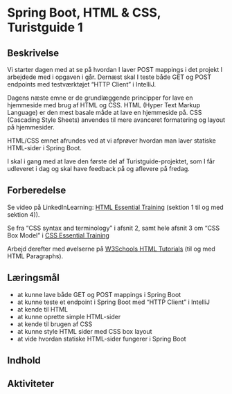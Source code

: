 # Spring Boot, HTML & CSS, Turistguide 1

## Beskrivelse

Vi starter dagen med at se på hvordan I laver POST mappings i det projekt I arbejdede med i opgaven i går. Dernæst skal I teste både GET og POST endpoints med testværktøjet “HTTP Client” i IntelliJ.

Dagens næste emne er de grundlæggende principper for lave en hjemmeside med brug af HTML og CSS.
HTML (Hyper Text Markup Language) er den mest basale måde at lave en hjemmeside på.
CSS (Cascading Style Sheets) anvendes til mere avanceret formatering og layout på hjemmesider.

HTML/CSS emnet afrundes ved at vi afprøver hvordan man laver statiske HTML-sider i Spring Boot.

I skal i gang med at lave den første del af Turistguide-projektet, som I får udleveret i dag og skal have feedback på og aflevere på fredag.


## Forberedelse

Se video på LinkedInLearning: [HTML Essential Training](https://www.linkedin.com/learning/html-essential-training-4/what-is-html?u=36836804)  (sektion 1 til og med sektion 4)).

Se fra “CSS syntax and terminology” i afsnit 2, samt hele afsnit 3 om “CSS Box Model” i [CSS Essential Training](https://www.linkedin.com/learning/css-essential-training-22688362/css-syntax-and-terminology?resume=false&u=36836804)

Arbejd derefter med øvelserne på [W3Schools HTML Tutorials](https://www.w3schools.com/html/default.asp) (til og med HTML Paragraphs).



## Læringsmål

- at kunne lave både GET og POST mappings i Spring Boot
- at kunne teste et endpoint i Spring Boot med “HTTP Client” i IntelliJ
- at kende til HTML
- at kunne oprette simple HTML-sider
- at kende til brugen af CSS
- at kunne style HTML sider med CSS box layout
- at vide hvordan statiske HTML-sider fungerer i Spring Boot

## Indhold

## Aktiviteter


